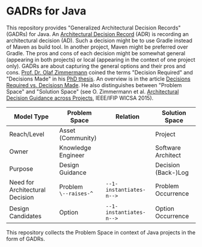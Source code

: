 # GADRs for Java

This repository provides "Generalized Architectural Decision Records" (GADRs) for Java.
An [Architectural Decision Record](https://adr.github.io/) (ADR) is recording an architectural decision (AD).
Such a decision might be to use Gradle instead of Maven as build tool.
In another project, Maven might be preferred over Gradle.
The pros and cons of each decision might be somewhat general (appearing in both projects) or local (appearing in the context of one project only).
GADRs are about capturing the general options and their pros and cons.
[Prof. Dr. Olaf Zimmermann](https://www.ifs.hsr.ch/Olaf-Zimmermann.11623.0.html) coined the terms "Decision Required" and "Decisions Made" in his [PhD thesis](http://dx.doi.org/10.18419/opus-2665).
An overview is in the article [Decisions Required vs. Decisiosn Made](http://soadecisions.org/download/zimmermann_chap_mistrik_book.pdf).
He also distinguishes between "Problem Space" and "Solution Space" (see O. Zimmermann et al. [Architectural Decision Guidance across Projects](http://www.ifs.hsr.ch/fileadmin/user_upload/customers/ifs.hsr.ch/Home/projekte/ADMentor-WICSA2015ubmissionv11nc.pdf), IEEE/IFIP WICSA 2015).

| Model Type | Problem Space | Relation | Solution Space |
| -- | -- | -- | -- |
| Reach/Level | Asset (Community) | | Project |
| Owner | Knowledge Engineer | | Software Architect |
| Purpose | Design Guidance | | Decision (Back-)Log |
| Need for Architectural Decision | Problem <br> `\--raises-^` | `--1-instantiates-n-->` | Problem Occurrence |
| Design Candidates | Option | `--1-instantiates-n-->` | Option Occurrence |

This repository collects the Problem Space in context of Java projects in the form of GADRs.
